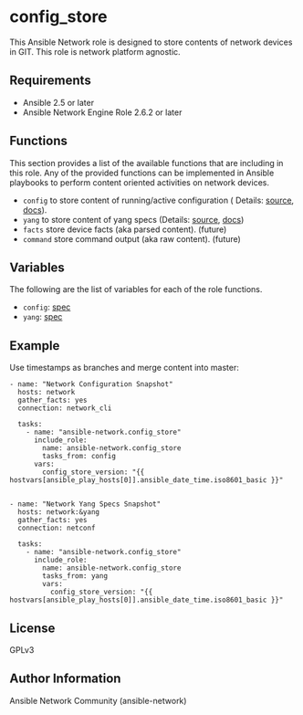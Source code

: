 # config_store

This Ansible Network role is designed to store contents of network devices in GIT.
This role is network platform agnostic.

## Requirements

* Ansible 2.5 or later
* Ansible Network Engine Role 2.6.2 or later

## Functions

This section provides a list of the available functions that are including in this role.
Any of the provided functions can be implemented in Ansible playbooks to perform content oriented activities on network devices.

* `config` to store content of running/active configuration ( Details: [source](https://github.com/ansible-network/config_store/blob/devel/tasks/config.yaml), [docs](https://github.com/ansible-network/config_store/blob/devel/docs/tasks/config.md)).
* `yang` to store content of yang specs (Details:  [source](https://github.com/ansible-network/config_store/blob/devel/tasks/yang_spec.yaml), [docs](https://github.com/ansible-network/config_store/blob/devel/docs/tasks/yang.md))
* `facts` store device facts (aka parsed content). (future)
* `command` store command output (aka raw content). (future)

## Variables

The following are the list of variables for each of the role functions.

* `config`: [spec](https://github.com/ansible-network/yang/blob/devel/meta/config_spec.yaml)
* `yang`: [spec](https://github.com/ansible-network/yang/blob/devel/meta/yang_spec.yaml)

## Example

Use timestamps as branches and merge content into master:

```
- name: "Network Configuration Snapshot"
  hosts: network
  gather_facts: yes
  connection: network_cli

  tasks:
    - name: "ansible-network.config_store"
      include_role:
        name: ansible-network.config_store
        tasks_from: config
      vars:
        config_store_version: "{{ hostvars[ansible_play_hosts[0]].ansible_date_time.iso8601_basic }}"


- name: "Network Yang Specs Snapshot"
  hosts: network:&yang
  gather_facts: yes
  connection: netconf

  tasks:
    - name: "ansible-network.config_store"
      include_role:
        name: ansible-network.config_store
        tasks_from: yang
        vars:
          config_store_version: "{{ hostvars[ansible_play_hosts[0]].ansible_date_time.iso8601_basic }}"

```

## License

GPLv3

## Author Information

Ansible Network Community (ansible-network)
